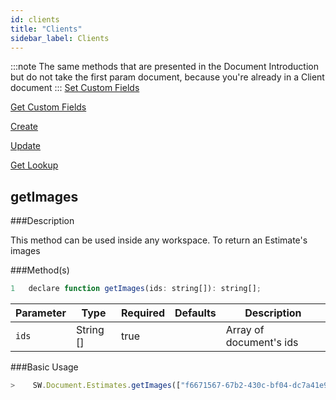 ```yaml
---
id: clients
title: "Clients"
sidebar_label: Clients
---
```


:::note
The same methods that are presented in the Document Introduction but do not take the first param document, 
because you're already in a Client document
:::
[Set Custom Fields](document#setcustomfields)

[Get Custom Fields](document#getcustomfields)

[Create](document#create)

[Update](document#update)

[Get Lookup](document#getlookup)

## getImages

###Description

This method can be used inside any workspace. To return an Estimate's images

###Method(s)

```javascript
1   declare function getImages(ids: string[]): string[];
```
<table className="custom-table">
    <thead>
        <tr>
            <th>Parameter</th>
            <th>Type</th>
            <th>Required</th>
            <th>Defaults</th>
            <th>Description</th>
        </tr>
    </thead>
    <tbody>
        <tr className="selected">
            <td><code>ids</code></td>
            <td>String []</td>
            <td>true</td>
            <td></td>
            <td>Array of document's ids</td> 
        </tr>
    </tbody>
</table>

###Basic Usage

```javascript
>    SW.Document.Estimates.getImages(["f6671567-67b2-430c-bf04-dc7a41e99395"]);
```